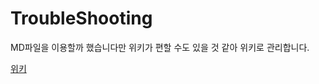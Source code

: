 TroubleShooting
===============

MD파일을 이용할까 했습니다만 위키가 편할 수도 있을 것 같아 위키로 관리합니다.

[위키](https://github.com/mabin359/TroubleShooting/wiki)
